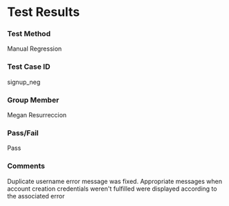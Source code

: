 # Test Results

### Test Method
Manual Regression

### Test Case ID
signup_neg

### Group Member
Megan Resurreccion

### Pass/Fail
Pass

### Comments
Duplicate username error message was fixed. Appropriate messages when account creation credentials weren't fulfilled were displayed according to the associated error
